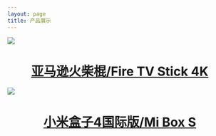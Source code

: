 ```yaml
---
layout: page
title: 产品展示
---
```

![](https://raw.githubusercontent.com/jackadams324/jackadams324.github.io/master/Screenshots/firetv.jpg)
# <center><a href="https://item.taobao.com/item.htm?id=586454403742">亚马逊火柴棍/Fire TV Stick 4K</a></center>
![](https://raw.githubusercontent.com/jackadams324/jackadams324.github.io/master/Screenshots/boxs.jpg)
# <center><a href="https://item.taobao.com/item.htm?spm=a1z10.1-c.w4004-5759726203.4.62af362fzXlGmR&id=583319630797">小米盒子4国际版/Mi Box S</a></center>


